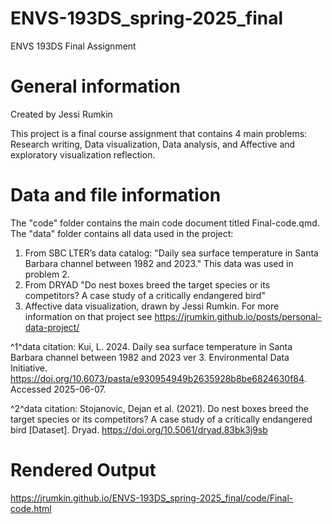 # ENVS-193DS_spring-2025_final

ENVS 193DS Final Assignment

# General information

Created by Jessi Rumkin

This project is a final course assignment that contains 4 main problems: Research writing, Data visualization, Data analysis, and Affective and exploratory visualization reflection.

# Data and file information

The "code" folder contains the main code document titled Final-code.qmd. The "data" folder contains all data used in the project:

1.  From SBC LTER’s data catalog: "Daily sea surface temperature in Santa Barbara channel between 1982 and 2023." This data was used in problem 2.
2.  From DRYAD "Do nest boxes breed the target species or its competitors? A case study of a critically endangered bird"
3.  Affective data visualization, drawn by Jessi Rumkin. For more information on that project see <https://jrumkin.github.io/posts/personal-data-project/>

^1^data citation: Kui, L. 2024. Daily sea surface temperature in Santa Barbara channel between 1982 and 2023 ver 3. Environmental Data Initiative. <https://doi.org/10.6073/pasta/e930954949b2635928b8be6824630f84>. Accessed 2025-06-07.

^2^data citation: Stojanovic, Dejan et al. (2021). Do nest boxes breed the target species or its competitors? A case study of a critically endangered bird [Dataset]. Dryad. <https://doi.org/10.5061/dryad.83bk3j9sb>

# Rendered Output

<https://jrumkin.github.io/ENVS-193DS_spring-2025_final/code/Final-code.html>

